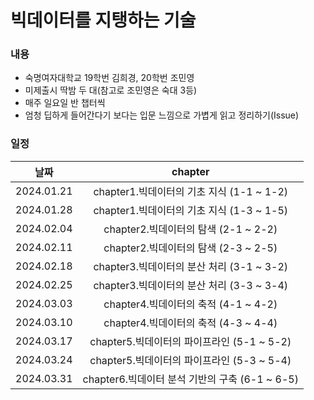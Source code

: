# 빅데이터를 지탱하는 기술
### 내용
- 숙명여자대학교 19학번 김희경, 20학번 조민영
- 미제출시 딱밤 두 대(참고로 조민영은 숙대 3등)
- 매주 일요일 반 챕터씩
- 엄청 딥하게 들어간다기 보다는 입문 느낌으로 가볍게 읽고 정리하기(Issue)
### 일정
|날짜|chapter|
|:---:|:---:|
|2024.01.21|chapter1.빅데이터의 기초 지식 (1-1 ~ 1-2)|
|2024.01.28|chapter1.빅데이터의 기초 지식 (1-3 ~ 1-5)|
|2024.02.04|chapter2.빅데이터의 탐색 (2-1 ~ 2-2)|
|2024.02.11|chapter2.빅데이터의 탐색 (2-3 ~ 2-5)|
|2024.02.18|chapter3.빅데이터의 분산 처리 (3-1 ~ 3-2)|
|2024.02.25|chapter3.빅데이터의 분산 처리 (3-3 ~ 3-4)|
|2024.03.03|chapter4.빅데이터의 축적 (4-1 ~ 4-2)|
|2024.03.10|chapter4.빅데이터의 축적 (4-3 ~ 4-4)|
|2024.03.17|chapter5.빅데이터의 파이프라인 (5-1 ~ 5-2)|
|2024.03.24|chapter5.빅데이터의 파이프라인 (5-3 ~ 5-4)|
|2024.03.31|chapter6.빅데이터 분석 기반의 구축 (6-1 ~ 6-5)|

